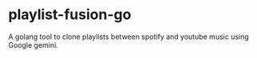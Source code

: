 # playlist-fusion-go

A golang tool to clone playlists between spotify and youtube music using Google gemini.
